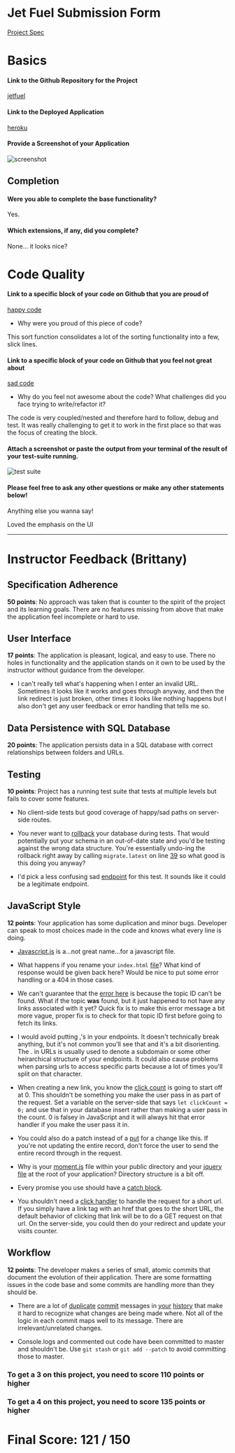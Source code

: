 # Jet Fuel Submission Form

[Project Spec](http://frontend.turing.io/projects/jet-fuel.html)

# Basics

#### Link to the Github Repository for the Project
[jetfuel](https://github.com/anderswood/jetfuel)

#### Link to the Deployed Application
[heroku](https://aw-jb-jetfuel.herokuapp.com/)

#### Provide a Screenshot of your Application
![screenshot](https://github.com/anderswood/jetfuel/blob/master/public/images/app_screenshot.png)

## Completion

#### Were you able to complete the base functionality?
Yes.

#### Which extensions, if any, did you complete?
None... it looks nice?

# Code Quality

#### Link to a specific block of your code on Github that you are proud of
[happy code](https://github.com/anderswood/jetfuel/blob/master/public/javascript.js#L87-L102)

* Why were you proud of this piece of code?

This sort function consolidates a lot of the sorting functionality into a few, slick lines.

#### Link to a specific block of your code on Github that you feel not great about
[sad code](https://github.com/anderswood/jetfuel/blob/master/public/helper.js#L1-L18)

* Why do you feel not awesome about the code? What challenges did you face trying to write/refactor it?

The code is very coupled/nested and therefore hard to follow, debug and test. It was really challenging to get it to work in the first place so that was the focus of creating the block.  

#### Attach a screenshot or paste the output from your terminal of the result of your test-suite running.

![test suite](https://github.com/anderswood/jetfuel/blob/master/public/images/test_results.png)

#### Please feel free to ask any other questions or make any other statements below!

Anything else you wanna say!

Loved the emphasis on the UI

-----


# Instructor Feedback (Brittany)

## Specification Adherence

**50 points**: No approach was taken that is counter to the spirit of the project and its learning goals. There are no features missing from above that make the application feel incomplete or hard to use.

## User Interface

**17 points**: The application is pleasant, logical, and easy to use. There no holes in functionality and the application stands on it own to be used by the instructor without guidance from the developer.

* I can't really tell what's happening when I enter an invalid URL. Sometimes it looks like it works and goes through anyway, and then the link redirect is just broken, other times it looks like nothing happens but I also don't get any user feedback or error handling that tells me so.

## Data Persistence with SQL Database

**20 points**:  The application persists data in a SQL database with correct relationships between folders and URLs.

## Testing

**10 points**: Project has a running test suite that tests at multiple levels but fails to cover some features.

* No client-side tests but good coverage of happy/sad paths on server-side routes.

* You never want to [rollback](https://github.com/anderswood/jetfuel/blob/master/tests/routes.spec.js#L37) your database during tests. That would potentially put your schema in an out-of-date state and you'd be testing against the wrong data structure. You're essentially undo-ing the rollback right away by calling `migrate.latest` on line [39](https://github.com/anderswood/jetfuel/blob/master/tests/routes.spec.js#L39) so what good is this doing you anyway?

* I'd pick a less confusing sad [endpoint](https://github.com/anderswood/jetfuel/blob/master/tests/routes.spec.js#L68) for this test. It sounds like it could be a legitimate endpoint.

## JavaScript Style

**12 points**: Your application has some duplication and minor bugs. Developer can speak to most choices made in the code and knows what every line is doing.

* [Javascript.js](https://github.com/anderswood/jetfuel/blob/master/public/javascript.js) is a...not great name...for a javascript file.

* What happens if you rename your `index.html` [file](https://github.com/anderswood/jetfuel/blob/master/server.js#L15-L17)? What kind of response would be given back here? Would be nice to put some error handling or a 404 in those cases.

* We can't guarantee that the [error here](https://github.com/anderswood/jetfuel/blob/master/server.js#L80) is because the topic ID can't be found. What if the topic **was** found, but it just happened to not have any links associated with it yet? Quick fix is to make this error message a bit more vague, proper fix is to check for that topic ID first before going to fetch its links.

* I would avoid putting [.](https://github.com/anderswood/jetfuel/blob/master/server.js#L89)'s in your endpoints. It doesn't technically break anything, but it's not common you'll see that and it's a bit disorienting. The . in URLs is usually used to denote a subdomain or some other heirarchical structure of your endpoints. It could also cause problems when parsing urls to access specific parts because a lot of times you'll split on that character.

* When creating a new link, you know the [click count](https://github.com/anderswood/jetfuel/blob/master/server.js#L108) is going to start off at 0. This shouldn't be something you make the user pass in as part of the request. Set a variable on the server-side that says `let clickCount = 0;` and use that in your database insert rather than making a user pass in the count. 0 is falsey in JavaScript and it will always hit that error handler if you make the user pass it in.

* You could also do a patch instead of a [put](https://github.com/anderswood/jetfuel/blob/master/server.js#L127) for a change like this. If you're not updating the entire record, don't force the user to send the entire record through in the request.

* Why is your [moment.js](https://github.com/anderswood/jetfuel/blob/master/public/moment.js) file within your public directory and your [jquery file](https://github.com/anderswood/jetfuel/blob/master/jquery-3.1.1.min.js) at the root of your application? Directory structure is a bit off.

* Every promise you use should have a [catch block](https://github.com/anderswood/jetfuel/blob/master/public/helper.js#L4).

* You shouldn't need a [click handler](https://github.com/anderswood/jetfuel/blob/master/public/javascript.js#L57-L76) to handle the request for a short url. If you simply have a link tag with an href that goes to the short URL, the default behavior of clicking that link will be to do a GET request on that url. On the server-side, you could then do your redirect and update your visits counter.

## Workflow

**12 points**: The developer makes a series of small, atomic commits that document the evolution of their application. There are some formatting issues in the code base and some commits are handling more than they should be.

* There are a lot of [duplicate](https://github.com/anderswood/jetfuel/commit/1a5d4a048a7cd2ce879c4711c5d1c6865dfed191) [commit](https://github.com/anderswood/jetfuel/commit/c42cc34ff58d6626cf8e176bb178108250f582b6) messages in [your](https://github.com/anderswood/jetfuel/commit/52b9ba470092f6838e76fcf5c995ad5d052fd6b4) [history](https://github.com/anderswood/jetfuel/commit/da21a19ed59fd6ae0bd1f6489cb9ab11019ccea4) that make it hard to recognize what changes are being made where. Not all of the logic in each commit maps well to its message. There are irrelevant/unrelated changes.

* Console.logs and commented out code have been committed to master and shouldn't be. Use `git stash` or `git add --patch` to avoid committing those to master.


### To get a 3 on this project, you need to score 110 points or higher
### To get a 4 on this project, you need to score 135 points or higher

# Final Score: 121 / 150
